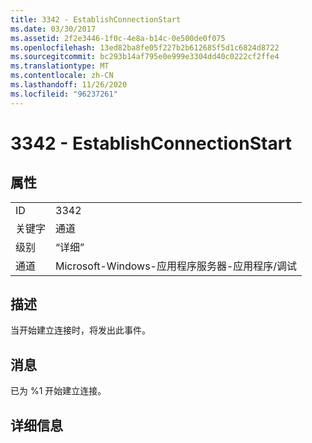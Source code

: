 ```yaml
---
title: 3342 - EstablishConnectionStart
ms.date: 03/30/2017
ms.assetid: 2f2e3446-1f0c-4e8a-b14c-0e500de0f075
ms.openlocfilehash: 13ed82ba8fe05f227b2b612685f5d1c6824d8722
ms.sourcegitcommit: bc293b14af795e0e999e3304dd40c0222cf2ffe4
ms.translationtype: MT
ms.contentlocale: zh-CN
ms.lasthandoff: 11/26/2020
ms.locfileid: "96237261"
---
```

# <a name="3342---establishconnectionstart"></a>3342 - EstablishConnectionStart

## <a name="properties"></a>属性  
  
|||  
|-|-|  
|ID|3342|  
|关键字|通道|  
|级别|“详细”|  
|通道|Microsoft-Windows-应用程序服务器-应用程序/调试|  
  
## <a name="description"></a>描述  

 当开始建立连接时，将发出此事件。  
  
## <a name="message"></a>消息  

 已为 %1 开始建立连接。  
  
## <a name="details"></a>详细信息
